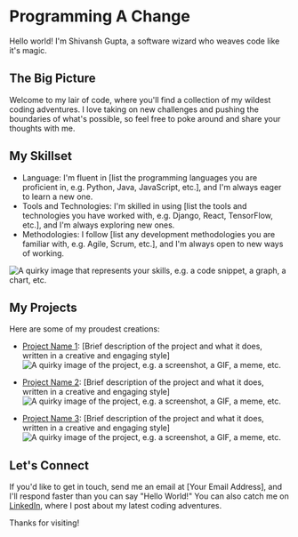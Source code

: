 <!--
**gshivg/gshivg** is a ✨ _special_ ✨ repository because its `README.md` (this file) appears on your GitHub profile.

Here are some ideas to get you started:

- 🔭 I’m currently working on ...
- 🌱 I’m currently learning ...
- 👯 I’m looking to collaborate on ...
- 🤔 I’m looking for help with ...
- 💬 Ask me about ...
- 📫 How to reach me: ...
- 😄 Pronouns: ...
- ⚡ Fun fact: ...
-->


# Programming A Change

Hello world! I'm Shivansh Gupta, a software wizard who weaves code like it's magic.

## The Big Picture

Welcome to my lair of code, where you'll find a collection of my wildest coding adventures. I love taking on new challenges and pushing the boundaries of what's possible, so feel free to poke around and share your thoughts with me.

## My Skillset

- Language: I'm fluent in [list the programming languages you are proficient in, e.g. Python, Java, JavaScript, etc.], and I'm always eager to learn a new one.
- Tools and Technologies: I'm skilled in using [list the tools and technologies you have worked with, e.g. Django, React, TensorFlow, etc.], and I'm always exploring new ones.
- Methodologies: I follow [list any development methodologies you are familiar with, e.g. Agile, Scrum, etc.], and I'm always open to new ways of working.

![A quirky image that represents your skills, e.g. a code snippet, a graph, a chart, etc.](skills_image.png)

## My Projects

Here are some of my proudest creations:

- [Project Name 1](https://github.com/your-username/project-name-1): [Brief description of the project and what it does, written in a creative and engaging style]
![A quirky image of the project, e.g. a screenshot, a GIF, a meme, etc.](project_1_image.png)

- [Project Name 2](https://github.com/your-username/project-name-2): [Brief description of the project and what it does, written in a creative and engaging style]
![A quirky image of the project, e.g. a screenshot, a GIF, a meme, etc.](project_2_image.png)

- [Project Name 3](https://github.com/your-username/project-name-3): [Brief description of the project and what it does, written in a creative and engaging style]
![A quirky image of the project, e.g. a screenshot, a GIF, a meme, etc.](project_3_image.png)

## Let's Connect

If you'd like to get in touch, send me an email at [Your Email Address], and I'll respond faster than you can say "Hello World!" You can also catch me on [LinkedIn](https://www.linkedin.com/in/your-username/), where I post about my latest coding adventures.

Thanks for visiting!

